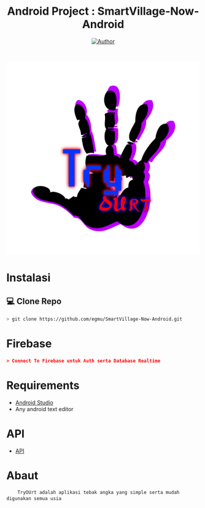  <div align="center">
 <h1 align="center">Android Project : SmartVillage-Now-Android </h1>
 	<p align="center">
  <a href="https://github.com/egmu"><img title="Author" src="https://img.shields.io/badge/Author-EGMU-red.svg?style=for-the-badge&logo=github" /></a>
</p>
    <br>
</p>
</div>

![image.png](/logotryourt.jpg)

# Instalasi
## 💻 Clone Repo
```bash
> git clone https://github.com/egmu/SmartVillage-Now-Android.git
```

# Firebase
```json
> Connect To Firebase untuk Auth serta Database Realtime
```
# Requirements
* [Android Studio](https://developer.android.com/studio)
* Any android text editor

# API
* [API](https://firebase.com)

# Abaut
```
	TryOUrt adalah aplikasi tebak angka yang simple serta mudah digunakan semua usia
```
